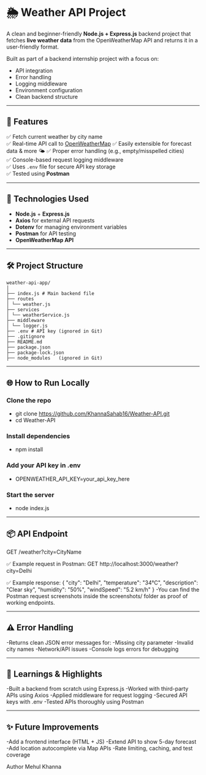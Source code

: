 # 🌦️ Weather API Project

A clean and beginner-friendly **Node.js + Express.js** backend project that fetches **live weather data** from the OpenWeatherMap API and returns it in a user-friendly format.

Built as part of a backend internship project with a focus on:
- API integration
- Error handling
- Logging middleware
- Environment configuration
- Clean backend structure

---

## 🚀 Features

✅ Fetch current weather by city name  
✅ Real-time API call to [OpenWeatherMap](https://openweathermap.org/api) 
✅ Easily extensible for forecast data & more 🌤️ 
✅ Proper error handling (e.g., empty/misspelled cities)  
✅ Console-based request logging middleware  
✅ Uses `.env` file for secure API key storage  
✅ Tested using **Postman** 

---

## 🔧 Technologies Used

- **Node.js** + **Express.js**  
- **Axios** for external API requests  
- **Dotenv** for managing environment variables  
- **Postman** for API testing  
- **OpenWeatherMap API**

---

## 🛠️ Project Structure
```
weather-api-app/
│
├── index.js # Main backend file
├── routes
│ └── weather.js
├── services
│ └── weatherService.js 
├── middleware
│ └── logger.js
├── .env # API key (ignored in Git)
├── .gitignore
├── README.md
├── package.json
├── package-lock.json
├── node_modules   (ignored in Git)
```

---

## 🌐 How to Run Locally

### Clone the repo 

- git clone https://github.com/KhannaSahab16/Weather-API.git
- cd Weather-API

### Install dependencies

- npm install

### Add your API key in .env

- OPENWEATHER_API_KEY=your_api_key_here

### Start the server

- node index.js

---

## 📦 API Endpoint

GET /weather?city=CityName

✅ Example request in Postman:
    GET http://localhost:3000/weather?city=Delhi

✅ Example response:
    {
  "city": "Delhi",
  "temperature": "34°C",
  "description": "Clear sky",
  "humidity": "50%",
  "windSpeed": "5.2 km/h"
    }
-You can find the Postman request screenshots inside the screenshots/ folder as proof of working endpoints.

---

## ⚠️ Error Handling

-Returns clean JSON error messages for:
-Missing city parameter
-Invalid city names
-Network/API issues
-Console logs errors for debugging

---

## 🧠 Learnings & Highlights

-Built a backend from scratch using Express.js
-Worked with third-party APIs using Axios
-Applied middleware for request logging
-Secured API keys with .env
-Tested APIs thoroughly using Postman

---

## ✨ Future Improvements

-Add a frontend interface (HTML + JS)
-Extend API to show 5-day forecast
-Add location autocomplete via Map APIs
-Rate limiting, caching, and test coverage

Author 
Mehul Khanna
